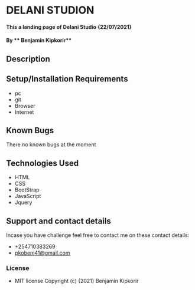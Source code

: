 # DELANI STUDION
#### This a landing page of Delani Studio {22/07/2021}
#### By ** Benjamin Kipkorir**
## Description

## Setup/Installation Requirements
* pc
* git
* Browser
* Internet
## Known Bugs
There no known bugs at the moment
## Technologies Used
* HTML
* CSS
* BootStrap
* JavaScript
* Jquery
## Support and contact details
Incase you have challenge feel free to contact me on  these contact details:
 * +254710383269
 * pkobenj41@gmail.com

### License
* MIT license 
Copyright (c) {2021} Benjamin Kipkorir
